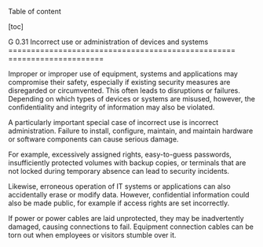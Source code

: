 Table of content

[toc]
 
G 0.31 Incorrect use or administration of devices and systems
================================================== =====================

Improper or improper use of equipment, systems and applications may compromise their safety, especially if existing security measures are disregarded or circumvented. This often leads to disruptions or failures. Depending on which types of devices or systems are misused, however, the confidentiality and integrity of information may also be violated.

A particularly important special case of incorrect use is incorrect administration. Failure to install, configure, maintain, and maintain hardware or software components can cause serious damage.

For example, excessively assigned rights, easy-to-guess passwords, insufficiently protected volumes with backup copies, or terminals that are not locked during temporary absence can lead to security incidents.

Likewise, erroneous operation of IT systems or applications can also accidentally erase or modify data. However, confidential information could also be made public, for example if access rights are set incorrectly.

If power or power cables are laid unprotected, they may be inadvertently damaged, causing connections to fail. Equipment connection cables can be torn out when employees or visitors stumble over it.
